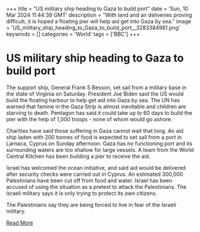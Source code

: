 +++
title = "US military ship heading to Gaza to build port"
date = 'Sun, 10 Mar 2024 11:44:39 GMT'
description = "With land and air deliveries proving difficult, it is hoped a floating pier will help aid get into Gaza by sea."
image = 'US_military_ship_heading_to_Gaza_to_build_port__3283384981.png'
keywrods =  []
categories = 'World'
tags = ['BBC']
+++

# US military ship heading to Gaza to build port

The support ship, General Frank S Besson, set sail from a military base in the state of Virginia on Saturday.
President Joe Biden said the US would build the floating harbour to help get aid into Gaza by sea.
The UN has warned that famine in the Gaza Strip is almost inevitable and children are starving to death.
Pentagon has said it could take up to 60 days to build the pier with the help of 1,000 troops - none of whom would go ashore.

Charities have said those suffering in Gaza cannot wait that long.
An aid ship laden with 200 tonnes of food is expected to set sail from a port in Larnaca, Cyprus on Sunday afternoon.
Gaza has no functioning port and its surrounding waters are too shallow for large vessels.
A team from the World Central Kitchen has been building a pier to receive the aid.

Israel has welcomed the ocean initiative, and said aid would be delivered after security checks were carried out in Cyprus.
An estimated 300,000 Palestinians have been cut off from food and water.
Israel has been accused of using the situation as a pretext to attack the Palestinians.
The Israeli military says it is only trying to protect its own citizens.

The Palestinians say they are being forced to live in fear of the Israeli military.


[Read More](https://www.bbc.co.uk/news/world-us-canada-68526503)
